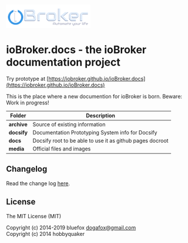 ![Logo](media/ioBroker_logo_s.png)

# ioBroker.docs - the ioBroker documentation project

Try prototype at [https://iobroker.github.io/ioBroker.docs](https://iobroker.github.io/ioBroker.docs)

This is the place where a new documention for ioBroker is born. Beware: Work in progress!

| Folder | Description |
|---|---|
|**archive**|Source of existing information|
|**docsify**|Documentation Prototyping System info for Docsify|
|**docs**|Docsify root to be able to use it as github pages docroot|
|**media**|Official files and images|

## Changelog

Read the change log [here](CHANGELOG.md).


## License

The MIT License (MIT)

Copyright (c) 2014-2019 bluefox <dogafox@gmail.com>  
Copyright (c) 2014      hobbyquaker
